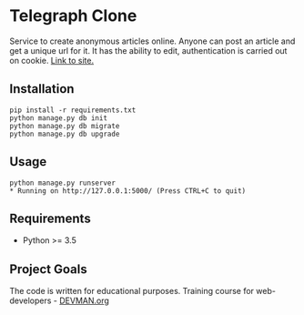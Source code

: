 # Telegraph Clone

Service to create anonymous articles online. Anyone can post an article and get a unique url for it.
It has the ability to edit, authentication is carried out on cookie. [Link to site.](https://telegra-ph.herokuapp.com/)

## Installation

```
pip install -r requirements.txt
python manage.py db init
python manage.py db migrate
python manage.py db upgrade
```

## Usage

```
python manage.py runserver
* Running on http://127.0.0.1:5000/ (Press CTRL+C to quit)
```

## Requirements

- Python >= 3.5

## Project Goals

The code is written for educational purposes. Training course for web-developers - [DEVMAN.org](https://devman.org)
